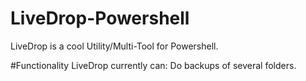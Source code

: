 # LiveDrop-Powershell
LiveDrop is a cool Utility/Multi-Tool for Powershell.

#Functionality
LiveDrop currently can:
Do backups of several folders.
